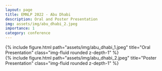```yaml
---
layout: page
title: EMNLP 2022 - Abu Dhabi
description: Oral and Poster Presentation 
img: assets/img/abu_dhabi_2.jpeg
importance: 1
category: conference
---
```


<div class="row">
    <div class="col-sm mt-3 mt-md-0">
        {% include figure.html path="assets/img/abu_dhabi_1.jpeg" title="Oral Presentation" class="img-fluid rounded z-depth-1" %}
    </div>
</div>

<div class="row">
    <div class="col-sm mt-3 mt-md-0">
        {% include figure.html path="assets/img/abu_dhabi_2.jpeg" title="Poster Presentation" class="img-fluid rounded z-depth-1" %}
    </div>
</div>
